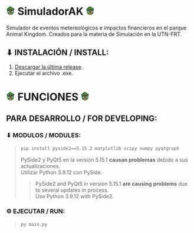 
# ![SimAK logo](./src/ui/icons/24x24/logoak24.png) SimuladorAK ![SimAK logo](./src/ui/icons/24x24/logoak24.png)

Simulador de eventos metereológicos e impactos financieros en el parque Animal Kingdom. Creados para la materia de Simulación en la UTN-FRT.

## ⬇ INSTALACIÓN / INSTALL:
1. [Descargar la última release](https://github.com/SimuTeam/SimuladorAK/releases/latest).
2. Ejecutar el archivo .exe.

# ![SimAK logo](./src/ui/icons/24x24/logoak24.png) FUNCIONES ![SimAK logo](./src/ui/icons/24x24/logoak24.png)

## PARA DESARROLLO / FOR DEVELOPING:

### ⬇ MODULOS / MODULES:

> ```sh
> pip install pyside2==5.15.2 matplotlib scipy numpy pyqtgraph
> ```
> PySide2 y PyQt5 en la versión 5.15.1 **causan problemas** debido a sus actualizaciones.  
> Utilizar Python 3.9.12 con PySide.  
> 
> > PySide2 and PyQt5 in version 5.15.1 **are causing problems** due to several updates in process.  
> > Use Python 3.9.12 with PySide2. 
> 

### ⚙ EJECUTAR / RUN:
> ```sh
> py main.py
> ```
